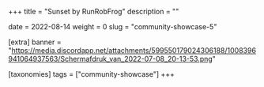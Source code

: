 +++
title = "Sunset by RunRobFrog"
description = ""

date = 2022-08-14
weight = 0
slug = "community-showcase-5"

[extra]
banner = "https://media.discordapp.net/attachments/599550179024306188/1008396941064937563/Schermafdruk_van_2022-07-08_20-13-53.png"

[taxonomies]
tags = ["community-showcase"]
+++
